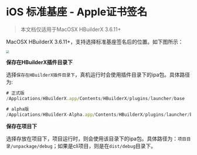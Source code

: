 # iOS 标准基座 - Apple证书签名

> 本文档仅适用于MacOSX HBuilderX 3.6.11+

MacOSX HBuilderX 3.6.11+，支持选择标准基座签名后的位置。如下图所示：

<img src="https://f184e7c3-1912-41b2-b81f-435d1b37c7b4.cdn.bspapp.com/VKCEYUGU-f184e7c3-1912-41b2-b81f-435d1b37c7b4/5971bd01-3960-4c17-afde-c4b23352bb64.jpg" style="zoom: 50%;" />

**保存在HBuilderX插件目录下**

选择`保存在HBuilderX插件目录下`，真机运行时会使用插件目录下的ipa包。具体路径为:

```js
# 正式版
/Applications/HBuilderX.app/Contents/HBuilderX/plugins/launcher/base

# alpha版
/Applications/HBuilderX-Alpha.app/Contents/HBuilderX/plugins/launcher/base
```


**保存在项目下**

选择存放在项目下，项目运行时，则会使用该目录下的ipa包。具体路径为：`项目目录/unpackage/debug`；如果是cli项目，则是在`dist/debug`目录下。